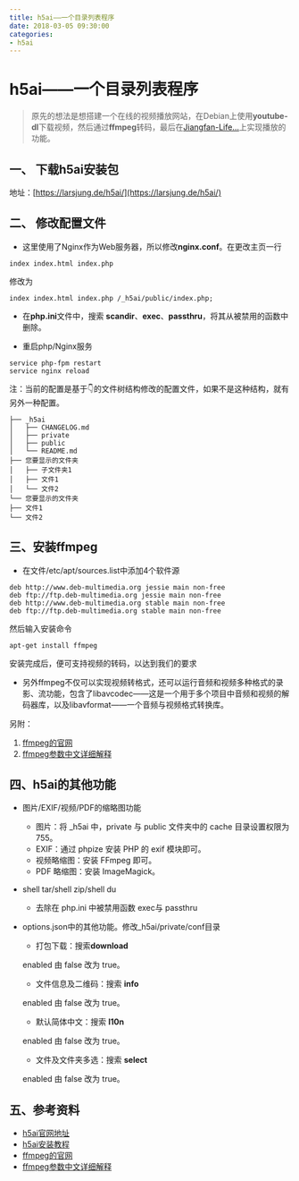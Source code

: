 ```yaml
---
title: h5ai——一个目录列表程序
date: 2018-03-05 09:30:00
categories:
- h5ai
---
```

# h5ai——一个目录列表程序

> 原先的想法是想搭建一个在线的视频播放网站，在Debian上使用**youtube-dl**下载视频，然后通过**ffmpeg**转码，最后在[Jiangfan-Life...](http://35.194.234.238/wordpress/)上实现播放的功能。


## 一、 下载h5ai安装包
地址：[https://larsjung.de/h5ai/](https://larsjung.de/h5ai/)

## 二、 修改配置文件
- 这里使用了Nginx作为Web服务器，所以修改**nginx.conf**。在更改主页一行

`index index.html index.php`

修改为

`index index.html index.php /_h5ai/public/index.php;`

- 在**php.ini**文件中，搜索 **scandir**、**exec**、**passthru**，将其从被禁用的函数中删除。

- 重启php/Nginx服务

```
service php-fpm restart
service nginx reload
```
注：当前的配置是基于👇的文件树结构修改的配置文件，如果不是这种结构，就有另外一种配置。
```
├── _h5ai
│   ├── CHANGELOG.md
│   ├── private
│   ├── public
│   └── README.md
├── 您要显示的文件夹
│   ├── 子文件夹1
│   ├── 文件1
│   └── 文件2
└── 您要显示的文件夹
├── 文件1
└── 文件2
```
## 三、安装ffmpeg

- 在文件/etc/apt/sources.list中添加4个软件源
```
deb http://www.deb-multimedia.org jessie main non-free
deb ftp://ftp.deb-multimedia.org jessie main non-free
deb http://www.deb-multimedia.org stable main non-free
deb ftp://ftp.deb-multimedia.org stable main non-free
```
然后输入安装命令
```
apt-get install ffmpeg
```
安装完成后，便可支持视频的转码，以达到我们的要求

- 另外ffmpeg不仅可以实现视频转格式，还可以运行音频和视频多种格式的录影、流功能，包含了libavcodec——这是一个用于多个项目中音频和视频的解码器库，以及libavformat——一个音频与视频格式转换库。

另附：
1. [ffmpeg的官网](https://www.ffmpeg.org/)
2. [ffmpeg参数中文详细解释](http://blog.csdn.net/leixiaohua1020/article/details/12751349)

## 四、h5ai的其他功能
- 图片/EXIF/视频/PDF的缩略图功能
  - 图片：将 _h5ai 中，private 与 public 文件夹中的 cache 目录设置权限为 755。
  - EXIF：通过 phpize 安装 PHP 的 exif 模块即可。
  - 视频略缩图：安装 FFmpeg 即可。
  - PDF 略缩图：安装 ImageMagick。
- shell tar/shell zip/shell du
  - 去除在 php.ini 中被禁用函数 exec与 passthru
- options.json中的其他功能。修改_h5ai/private/conf目录
    - 打包下载：搜索**download**

    enabled 由 false 改为 true。

    - 文件信息及二维码：搜索 **info**

    enabled 由 false 改为 true。
    - 默认简体中文：搜索 **l10n**

    enabled 由 false 改为 true。

    - 文件及文件夹多选：搜索 **select**

    enabled 由 false 改为 true。

## 五、参考资料
- [h5ai官网地址](https://larsjung.de/h5ai/)
- [h5ai安装教程](https://www.htcp.net/3643.html)
- [ffmpeg的官网](https://www.ffmpeg.org/)
- [ffmpeg参数中文详细解释](http://blog.csdn.net/leixiaohua1020/article/details/12751349)
